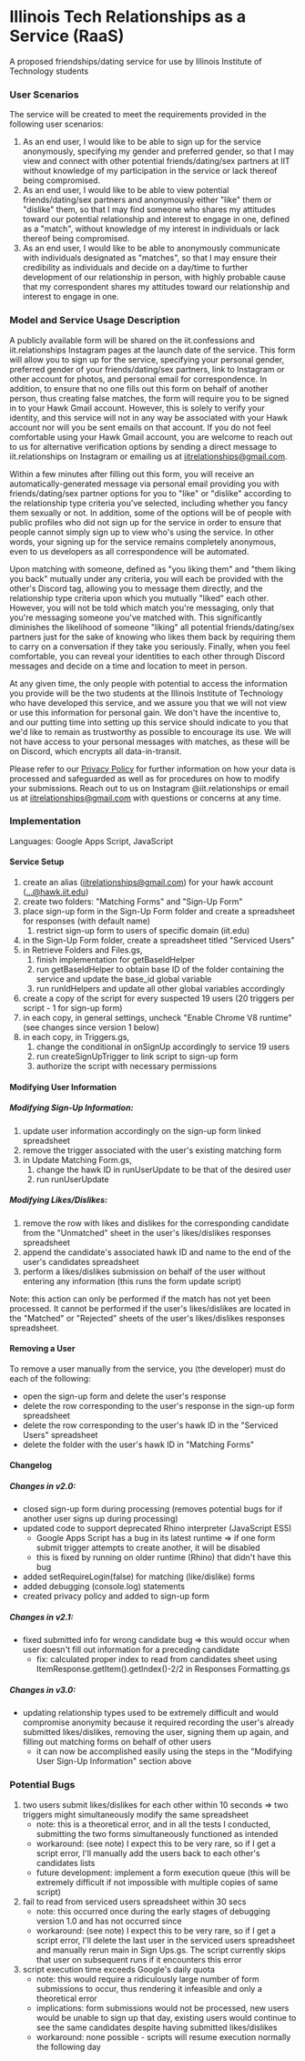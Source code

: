 # Illinois Tech Relationships as a Service (RaaS)
A proposed friendships/dating service for use by Illinois Institute of Technology students

### User Scenarios

The service will be created to meet the requirements provided in the following user scenarios:
1. As an end user, I would like to be able to sign up for the service anonymously, specifying my gender and preferred gender, so that I may view and connect with other potential friends/dating/sex partners at IIT without knowledge of my participation in the service or lack thereof being compromised.
2. As an end user, I would like to be able to view potential friends/dating/sex partners and anonymously either "like" them or "dislike" them, so that I may find someone who shares my attitudes toward our potential relationship and interest to engage in one, defined as a "match", without knowledge of my interest in individuals or lack thereof being compromised.
3. As an end user, I would like to be able to anonymously communicate with individuals designated as "matches", so that I may ensure their credibility as individuals and decide on a day/time to further development of our relationship in person, with highly probable cause that my correspondent shares my attitudes toward our relationship and interest to engage in one.

### Model and Service Usage Description
A publicly available form will be shared on the iit.confessions and iit.relationships Instagram pages at the launch date of the service. This form will allow you to sign up for the service, specifying your personal gender, preferred gender of your friends/dating/sex partners, link to Instagram or other account for photos, and personal email for correspondence. In addition, to ensure that no one fills out this form on behalf of another person, thus creating false matches, the form will require you to be signed in to your Hawk Gmail account. However, this is solely to verify your identity, and this service will not in any way be associated with your Hawk account nor will you be sent emails on that account. If you do not feel comfortable using your Hawk Gmail account, you are welcome to reach out to us for alternative verification options by sending a direct message to iit.relationships on Instagram or emailing us at iitrelationships@gmail.com.

Within a few minutes after filling out this form, you will receive an automatically-generated message via personal email providing you with friends/dating/sex partner options for you to "like" or "dislike" according to the relationship type criteria you've selected, including whether you fancy them sexually or not. In addition, some of the options will be of people with public profiles who did not sign up for the service in order to ensure that people cannot simply sign up to view who's using the service. In other words, your signing up for the service remains completely anonymous, even to us developers as all correspondence will be automated.

Upon matching with someone, defined as "you liking them" and "them liking you back" mutually under any criteria, you will each be provided with the other's Discord tag, allowing you to message them directly, and the relationship type criteria upon which you mutually "liked" each other. However, you will not be told which match you're messaging, only that you're messaging someone you've matched with. This significantly diminishes the likelihood of someone "liking" all potential friends/dating/sex partners just for the sake of knowing who likes them back by requiring them to carry on a conversation if they take you seriously. Finally, when you feel comfortable, you can reveal your identities to each other through Discord messages and decide on a time and location to meet in person.

At any given time, the only people with potential to access the information you provide will be the two students at the Illinois Institute of Technology who have developed this service, and we assure you that we will not view or use this information for personal gain. We don't have the incentive to, and our putting time into setting up this service should indicate to you that we'd like to remain as trustworthy as possible to encourage its use. We will not have access to your personal messages with matches, as these will be on Discord, which encrypts all data-in-transit.

Please refer to our [Privacy Policy](/Privacy%20Policy.md) for further information on how your data is processed and safeguarded as well as for procedures on how to modify your submissions. Reach out to us on Instagram @iit.relationships or email us at iitrelationships@gmail.com with questions or concerns at any time.

### Implementation
Languages: Google Apps Script, JavaScript
#### Service Setup
1. create an alias (iitrelationships@gmail.com) for your hawk account (...@hawk.iit.edu)
2. create two folders: "Matching Forms" and "Sign-Up Form"
3. place sign-up form in the Sign-Up Form folder and create a spreadsheet for responses (with default name)
    1. restrict sign-up form to users of specific domain (iit.edu)
4. in the Sign-Up Form folder, create a spreadsheet titled "Serviced Users"
5. in Retrieve Folders and Files.gs,
    1. finish implementation for getBaseIdHelper
    2. run getBaseIdHelper to obtain base ID of the folder containing the service and update the base_id global variable
    3. run runIdHelpers and update all other global variables accordingly
6. create a copy of the script for every suspected 19 users (20 triggers per script - 1 for sign-up form)
7. in each copy, in general settings, uncheck "Enable Chrome V8 runtime" (see changes since version 1 below)
8. in each copy, in Triggers.gs,
    1. change the conditional in onSignUp accordingly to service 19 users
    2. run createSignUpTrigger to link script to sign-up form
    3. authorize the script with necessary permissions
#### Modifying User Information
##### Modifying Sign-Up Information:
1. update user information accordingly on the sign-up form linked spreadsheet
2. remove the trigger associated with the user's existing matching form
3. in Update Matching Form.gs,
    1. change the hawk ID in runUserUpdate to be that of the desired user
    2. run runUserUpdate
##### Modifying Likes/Dislikes:
1. remove the row with likes and dislikes for the corresponding candidate from the "Unmatched" sheet in the user's likes/dislikes responses spreadsheet
2. append the candidate's associated hawk ID and name to the end of the user's candidates spreadsheet
3. perform a likes/dislikes submission on behalf of the user without entering any information (this runs the form update script)

Note: this action can only be performed if the match has not yet been processed. It cannot be performed if the user's likes/dislikes are located in the "Matched" or "Rejected" sheets of the user's likes/dislikes responses spreadsheet.
#### Removing a User
To remove a user manually from the service, you (the developer) must do each of the following:
* open the sign-up form and delete the user's response
* delete the row corresponding to the user's response in the sign-up form spreadsheet
* delete the row corresponding to the user's hawk ID in the "Serviced Users" spreadsheet
* delete the folder with the user's hawk ID in "Matching Forms"
#### Changelog
##### Changes in v2.0:
* closed sign-up form during processing (removes potential bugs for if another user signs up during processing)
* updated code to support deprecated Rhino interpreter (JavaScript ES5)
  * Google Apps Script has a bug in its latest runtime ⇒ if one form submit trigger attempts to create another, it will be disabled
  * this is fixed by running on older runtime (Rhino) that didn't have this bug
* added setRequireLogin(false) for matching (like/dislike) forms
* added debugging (console.log) statements
* created privacy policy and added to sign-up form
##### Changes in v2.1:
* fixed submitted info for wrong candidate bug ⇒ this would occur when user doesn't fill out information for a preceding candidate
  * fix: calculated proper index to read from candidates sheet using ItemResponse.getItem().getIndex()-2/2 in Responses Formatting.gs
##### Changes in v3.0:
* updating relationship types used to be extremely difficult and would compromise anonymity because it required recording the user's already submitted likes/dislikes, removing the user, signing them up again, and filling out matching forms on behalf of other users
  * it can now be accomplished easily using the steps in the "Modifying User Sign-Up Information" section above
### Potential Bugs
1. two users submit likes/dislikes for each other within 10 seconds ⇒ two triggers might simultaneously modify the same spreadsheet
    * note: this is a theoretical error, and in all the tests I conducted, submitting the two forms simultaneously functioned as intended
    * workaround: (see note) I expect this to be very rare, so if I get a script error, I'll manually add the users back to each other's candidates lists
    * future development: implement a form execution queue (this will be extremely difficult if not impossible with multiple copies of same script)
2. fail to read from serviced users spreadsheet within 30 secs
    * note: this occurred once during the early stages of debugging version 1.0 and has not occurred since
    * workaround: (see note) I expect this to be very rare, so if I get a script error, I'll delete the last user in the serviced users spreadsheet and manually rerun main in Sign Ups.gs. The script currently skips that user on subsequent runs if it encounters this error
3. script execution time exceeds Google's daily quota
    * note: this would require a ridiculously large number of form submissions to occur, thus rendering it infeasible and only a theoretical error
    * implications: form submissions would not be processed, new users would be unable to sign up that day, existing users would continue to see the same candidates despite having submitted likes/dislikes
    * workaround: none possible - scripts will resume execution normally the following day
